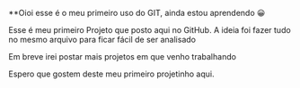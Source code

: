 **Oioi esse é o meu primeiro uso do GIT, ainda estou aprendendo 😀

Esse é meu primeiro Projeto que posto aqui no GitHub.
A ideia foi fazer tudo no mesmo arquivo para ficar fácil de ser analisado

Em breve irei postar mais projetos em que venho trabalhando

Espero que gostem deste meu primeiro projetinho aqui.